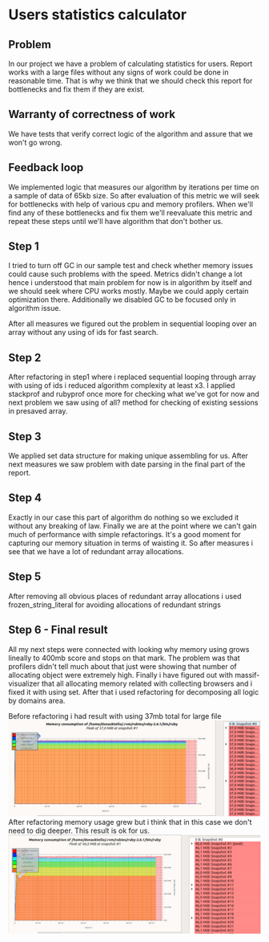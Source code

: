 # Users statistics calculator

## Problem
In our project we have a problem of calculating statistics for users. Report works with a large files without any signs
of work could be done in reasonable time. That is why we think that we should check this report for bottlenecks and fix 
them if they are exist.

## Warranty of correctness of work
We have tests that verify correct logic of the algorithm and assure that we won't go wrong.

## Feedback loop
We implemented logic that measures our algorithm by iterations per time on a sample of data of 65kb size. So after 
evaluation of this metric we will seek for bottlenecks with help of various cpu and memory profilers. When we'll find any
of these bottlenecks and fix them we'll reevaluate this metric and repeat these steps until we'll have algorithm that don't
bother us.

## Step 1
I tried to turn off GC in our sample test and check whether memory issues could cause such problems with the speed.
Metrics didn't change a lot hence i understood that main problem for now is in algorithm by itself and we should seek 
where CPU works mostly. Maybe we could apply certain optimization there. Additionally we disabled GC to be focused only 
in algorithm issue.

After all measures we figured out the problem in sequential looping over an array without any using of ids for fast search.

## Step 2
After refactoring in step1 where i replaced sequential looping through array with using of ids i reduced algorithm
complexity at least x3. I applied stackprof and rubyprof once more for checking what we've got for now and next problem we
saw using of all? method for checking of existing sessions in presaved array.

## Step 3
We applied set data structure for making unique assembling for us. After next measures we saw problem with date parsing
in the final part of the report.

## Step 4 
Exactly in our case this part of algorithm do nothing so we excluded it without any breaking of law. Finally we are at
the point where we can't gain much of performance with simple refactorings. It's a good moment for capturing our memory 
situation in terms of waisting it. So after measures i see that we have a lot of redundant array allocations. 

## Step 5
After removing all obvious places of redundant array allocations i used frozen_string_literal for avoiding allocations of 
redundant strings

## Step 6 - Final result
All my next steps were connected with looking why memory using grows lineally to 400mb score and stops on that mark. The
problem was that profilers didn't tell much about that just were showing that number of allocating object were extremely
high. Finally i have figured out with massif-visualizer that all allocating memory related with collecting browsers and 
i fixed it with using set. After that i used refactoring for decomposing all logic by domains area.

Before refactoring i had result with using 37mb total for large file
![Caption text](/optimizations/step10/before_refactoring.png)
After refactoring memory usage grew but i think that in this case we don't need to dig deeper. This result is ok for us.
![Caption text](/optimizations/step10/after_refactoring.png)

